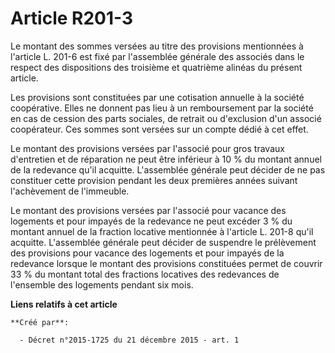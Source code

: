 # Article R201-3

Le montant des sommes versées au titre des provisions mentionnées à l'article L. 201-6 est fixé par l'assemblée générale des
associés dans le respect des dispositions des troisième et quatrième alinéas du présent article. 

Les provisions sont constituées par une cotisation annuelle à la société coopérative. Elles ne donnent pas lieu à un
remboursement par la société en cas de cession des parts sociales, de retrait ou d'exclusion d'un associé coopérateur. Ces
sommes sont versées sur un compte dédié à cet effet. 

Le montant des provisions versées par l'associé pour gros travaux d'entretien et de réparation ne peut être inférieur à 10 %
du montant annuel de la redevance qu'il acquitte. L'assemblée générale peut décider de ne pas constituer cette provision
pendant les deux premières années suivant l'achèvement de l'immeuble. 

Le montant des provisions versées par l'associé pour vacance des logements et pour impayés de la redevance ne peut excéder 3
% du montant annuel de la fraction locative mentionnée à l'article L. 201-8 qu'il acquitte. L'assemblée générale peut décider
de suspendre le prélèvement des provisions pour vacance des logements et pour impayés de la redevance lorsque le montant des
provisions constituées permet de couvrir 33 % du montant total des fractions locatives des redevances de l'ensemble des
logements pendant six mois.

**Liens relatifs à cet article**

	**Créé par**:

	  - Décret n°2015-1725 du 21 décembre 2015 - art. 1
